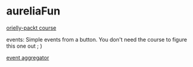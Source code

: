 # aureliaFun
[orielly-packt course](https://www.safaribooksonline.com/videos/aurelia-for-beginners/9781789139754/9781789139754-video1_3)

events: Simple events from a button. You don't need the course to figure this one out ; )

[event aggregator](https://www.safaribooksonline.com/videos/aurelia-for-beginners/9781789139754/9781789139754-video2_10) 

